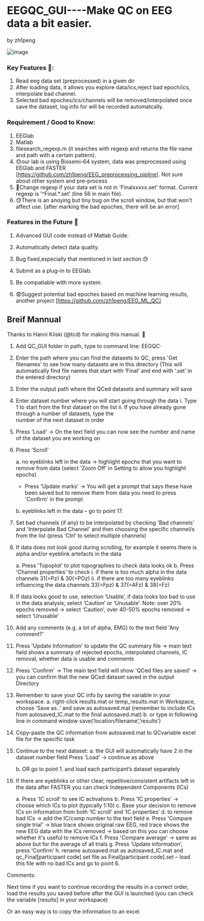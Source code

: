# EEGQC_GUI----Make QC on EEG data a bit easier. 
by zh1peng

![image](https://user-images.githubusercontent.com/25647407/28079377-11530226-6660-11e7-9fcb-07fde29b938a.png)

### Key Features :clap::
1. Read eeg data set (preprocessed) in a given dir
2. After loading data, it allows you explore data/ics,reject bad epoch/ics, interpolate bad channel.
3. Selected bad epoches/ics/channels will be removed/interpolated once save the dataset, log info for will be recorded automatcally.


### Requirement / Good to Know:
1. EEGlab
2. Matlab
3. filesearch_regexp.m (it searches with regexp and returns the file name and path with a certain pattern).
4. :disappointed:our lab is using Biosemi-64 system, data was preprocessed using EEGlab and FASTER [https://github.com/zh1peng/EEG_preprocessing_pipline]. Not sure about other system and pre-process
5. :bear:Change regexp if your data set is not in 'Finalxxxxx.set' format. Current regexp is '^Final.*.set' (line 56 in main file).
6. :sweat:There is an anoying but tiny bug on the scroll window, but that won't affect use. [after marking the bad epoches, there will be an error]

### Features in the Future :microscope:
1. Advanced GUI code instead of Matlab Guide.
2. Automatically detect data quality.
3. Bug fixed,especially that mentioned in last section.:sweat:
4. Submit as a plug-in to EEGlab.
5. Be compatiable with more system.

6. :fearful:Suggest potential bad epoches based on machine learning results, another project [https://github.com/zh1peng/EEG_ML_QC] 



## Breif Mannual

Thanks to Hanni Kiiski (@tcd) for making this manual. :clap:

1. Add QC_GUI folder in path, type to command line: EEGQC·

2. Enter the path where you can find the datasets to QC, press 'Get filenames' to see how many datasets are in this directory (This will automatically find file names that start with ‘Final’ and end with ‘.set’ in the entered directory)

3. Enter the output path where the QCed datasets and summary will save

4. Enter dataset number where you will start going through the data
	i. Type 1 to start from the first dataset on the list
	ii. If you have already gone through a number of datasets, type the    
            number of the next dataset in order

5. Press 'Load' -> On the text field you can now see the number and name of the dataset you are working on

6. Press 'Scroll' 

	a. no eyeblinks left in the data -> highlight epochs that you want to remove from data (select ‘Zoom Off’ in Setting to allow 		you highlight epochs)
	- Press 'Update marks' -> You will get a prompt that says these have been saved but to remove them from data you need to press 		'Confirm' in the prompt

	b. eyeblinks left in the data – go to point 17.

7. Set bad channels (if any) to be interpolated by checking 'Bad channels' and 'Interpolate Bad Channel' and then choosing the specific channel/s from the list (press ‘Ctrl’ to select multiple channels)

8. If data does not look good during scrolling, for example it seems there is alpha and/or eyeblink artefacts in the data

	a. Press 'Topoplot' to plot topographies to check data looks ok
	b. Press 'Channel properties' to check
		i. if there is too much alpha in the data
		channels 31(=Pz) & 30(=POz)
		ii. if there are too many eyeblinks influencing the data
		channels 33(=Fpz) & 37(=AFz) & 38(=Fz)


10. If data looks good to use, selection ‘Usable’, if data looks too bad to use in the data analysis, select ‘Caution’ or ‘Unusable’. Note: over 20% epochs removed -> select ‘Caution’, over 40-50% epochs removed -> select ‘Unusable’

11. Add any comments (e.g. a lot of alpha, EMG) to the text field 'Any comment?’

12. Press 'Update Information' to update the QC summary file -> main text field shows a summary of rejected epochs, interpolated channels, IC removal, whether data is usable and comments

13. Press 'Confirm' -> The main text field will show 'QCed files are saved'
    -> you can confirm that the new QCed dataset saved in the output
    Directory

14. Remember to save your QC info by saving the variable in your workspace.
	a. right-click results.mat or temp_results.mat in Workspace, choose ‘Save as..’ and save as autosaved.mat (remember to include 		ICs from autosaved_IC.mat to the final autosaved.mat)
	b. or type in following line in command window
	save(‘location/filename’,’results’) 

15. Copy-paste the QC information from autosaved.mat to QCvariable excel file for the specific task

16. Continue to the next dataset:
	a. the GUI will automatically have 2 in the dataset number field Press 'Load' -> 
	continue as above

	b. OR go to point 1. and load each participant’s dataset separately

17. If there are eyeblinks or other clear, repetitive/consistent artifacts left in the data after FASTER you can check Independent Components (ICs)

	a. Press 'IC scroll' to see IC activations
	b. Press 'IC properties' -> choose which ICs to plot (typically 1:10)
c. Base your decision to remove ICs on information from both ‘IC scroll’ and ‘IC properties’ 
d. to remove bad ICs -> add the IC/comp number to the text field
	e. Press 'Compare single trial' -> blue trace shows original raw
	   EEG, red trace shows the new EEG data with the ICs removed
	   -> based on this you can choose whether it's useful to remove ICs
	f. Press 'Compare average' -> same as above but for the average of
           all trials
	g. Press ‘Update information’, press ‘Confirm’
h. rename autosaved.mat as autosaved_IC.mat and qc_Final[participant code].set file as Final[participant code].set – load this file with no bad ICs and go to point 6.


Comments: 

Next time if you want to continue recording the results in a correct order, load the results you saved before after the GUI is launched (you can check the variable [results] in your workspace)

Or an easy way is to copy the information to an excel 

